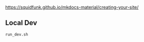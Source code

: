https://squidfunk.github.io/mkdocs-material/creating-your-site/

## Local Dev

```shell
run_dev.sh
```